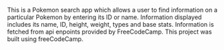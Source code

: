 This is a Pokemon search app which allows a user to find information on a particular Pokemon by entering its ID or name. Information displayed includes its name, ID, height, weight, types and base stats. Information is fetched from api enpoints provided by FreeCodeCamp. This project was built using freeCodeCamp. 
